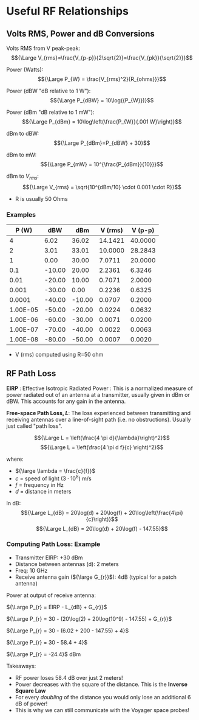 # Useful RF Relationships

## Volts RMS, Power and dB Conversions

Volts RMS from V peak-peak:
$${\Large V_{rms}=\frac{V_{p-p}}{2\sqrt{2}}=\frac{V_{pk}}{\sqrt{2}}}$$

Power (Watts):
$${\Large P_{W} = \frac{V_{rms}^2}{R_{ohms}}}$$

Power (dBW  "dB relative to 1 W"):
$${\Large P_{dBW} = 10\log({P_{W}})}$$

Power (dBm "dB relative to 1 mW"):
$${\Large P_{dBm} = 10\log\left(\frac{P_{W}}{.001 W}\right)}$$

dBm to dBW:
$${\Large P_{dBm}=P_{dBW} + 30}$$

dBm to mW:
$${\Large P_{mW} = 10^{\frac{P_{dBm}}{10}}}$$

dBm to $V_{rms}$:
$${\Large V_{rms} = \sqrt{10^{dBm/10} \cdot 0.001 \cdot R}}$$

* R is usually 50 Ohms

### Examples

| P (W)    | dBW    | dBm    | V (rms) | V (p-p) | 
| ---      | ---    | ---    | ---     | ---     | 
| 4        | 6.02   | 36.02  | 14.1421 | 40.0000 | 
| 2        | 3.01   | 33.01  | 10.0000 | 28.2843 | 
| 1        | 0.00   | 30.00  | 7.0711  | 20.0000 | 
| 0.1      | -10.00 | 20.00  | 2.2361  | 6.3246  | 
| 0.01     | -20.00 | 10.00  | 0.7071  | 2.0000  | 
| 0.001    | -30.00 | 0.00   | 0.2236  | 0.6325  | 
| 0.0001   | -40.00 | -10.00 | 0.0707  | 0.2000  | 
| 1.00E-05 | -50.00 | -20.00 | 0.0224  | 0.0632  | 
| 1.00E-06 | -60.00 | -30.00 | 0.0071  | 0.0200  | 
| 1.00E-07 | -70.00 | -40.00 | 0.0022  | 0.0063  | 
| 1.00E-08 | -80.00 | -50.00 | 0.0007  | 0.0020  | 

* V (rms) computed using R=50 ohm

## RF Path Loss

**EIRP** : Effective Isotropic Radiated Power : This is a normalized measure of
power radiated out of an antenna at a transmitter, usually given in dBm or dBW.
This accounts for any gain in the antenna.

**Free-space Path Loss, $L$**: The loss experienced between transmitting and receiving
antennas over a line-of-sight path (i.e. no obstructions). Usually just called
"path loss".

$${\Large L = \left(\frac{4 \pi d}{\lambda}\right)^2}$$
$${\Large L = \left(\frac{4 \pi d f}{c} \right)^2}$$

where:

* ${\large \lambda = \frac{c}{f}}$
* $c$ = speed of light ($3 \cdot 10^8$) m/s
* $f$ = frequency in Hz
* $d$ = distance in meters

In dB:
$${\Large L_{dB} = 20\log(d) + 20\log(f) + 20\log\left(\frac{4\pi}{c}\right)}$$
$${\Large L_{dB} = 20\log(d) + 20\log(f) - 147.55}$$

### Computing Path Loss: Example

* Transmitter EIRP: +30 dBm
* Distance between antennas (d): 2 meters
* Freq: 10 GHz
* Receive antenna gain (${\large G_{r}}$): 4dB (typical for a patch antenna)

Power at output of receive antenna:

${\Large P_{r} = EIRP - L_{dB} + G_{r}}$

${\Large P_{r} = 30 - (20\log(2) + 20\log(10^9) - 147.55) + G_{r}}$

${\Large P_{r} = 30 - (6.02 + 200 - 147.55) + 4}$

${\Large P_{r} = 30 - 58.4 + 4}$

${\Large P_{r} = -24.4}$ dBm

Takeaways:

* RF power loses 58.4 dB over just 2 meters!
* Power decreases with the square of the distance. This is the **Inverse Square Law**
* For every *doubling* of the distance you would only lose an additional 6 dB of power!
* This is why we can still communicate with the Voyager space probes!

